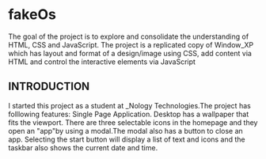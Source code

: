 # fakeOs

The goal of the project is to explore and consolidate the understanding of HTML, CSS and JavaScript. The project is a replicated copy of Window_XP which has layout and format of a design/image using CSS, add content via HTML and control the interactive elements via JavaScript

## INTRODUCTION

I started this project as a student at \_Nology Technologies.The project has folllowing features:
Single Page Application.
Desktop has a wallpaper that fits the viewport.
There are three selectable icons in the homepage and they open an "app"by using a modal.The modal also has a button to close an app.
Selecting the start button will display a list of text and icons and the taskbar also shows the current date and time.
